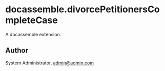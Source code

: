 # docassemble.divorcePetitionersCompleteCase

A docassemble extension.

## Author

System Administrator, admin@admin.com

